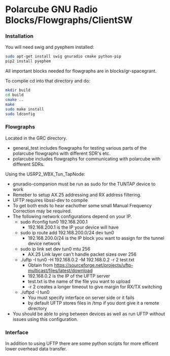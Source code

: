 # Polarcube GNU Radio Blocks/Flowgraphs/ClientSW

### Installation

You will need swig and pyephem installed:


```bash
sudo apt-get install swig gnuradio cmake python-pip
pip2 install pyephem
```

All important blocks needed for flowgraphs are in blocks/gr-spacegrant.

To complie cd into that directory and do:
```bash
mkdir build
cd build
cmake ..
make
sudo make install
sudo ldconfig
```

### Flowgraphs
Located in the GRC directory.
* general_test includes flowgraphs for testing various parts of the polarcube flowgraphs with different SDR's etc.
* polarcube includes flowgraphs for communicating with polarcube with different SDRs.

Using the USRP2_WBX_Tun_TapNode:
* gnuradio-companion must be run as sudo for the TUNTAP device to work
* Remeber to setup AX.25 addressing and RX address filtering.
* UFTP requires libssl-dev to compile
* To get both ends to hear eachother some small Manual Frequency Correction may be required.
* The following network configurations depend on your IP.
  * sudo ifconfig tun0 192.168.200.1
    * 192.168.200.1 is the IP your device will have
  * sudo ip route add 192.168.200.0/24 dev tun0
    * 192.168.200.0/24 is the IP block you want to assign for the tunnel device network
  * sudo ip link set dev tun0 mtu 256
    * AX.25 Link layer can't handle packet sizes over 256
  * ./uftp -I tun0 -H 192.168.0.2 -M 192.168.0.2 -r 2 test.txt
    * Obtain from https://sourceforge.net/projects/uftp-multicast/files/latest/download
    * 192.168.0.2 is the IP of the UFTP server
    * test.txt is the name of the file you want to upload
    * -r 2 creates a longer timeout to give margin for RX/TX switching
  * ./uftpd -I tun0
    * You must specify interface on server side or it fails
    * by default UFTP stores files in /tmp if you dont give it a remote directory
* You should be able to ping between devices as well as run UFTP without issues using this configuration.

### Interface
In addition to using UFTP there are some python scripts for more efficent lower overhead data transfer.
